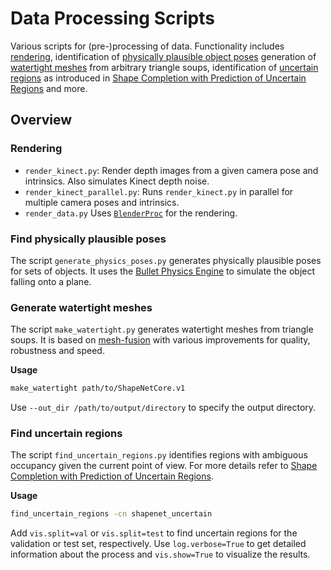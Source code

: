 # Data Processing Scripts

Various scripts for (pre-)processing of data. Functionality includes [rendering](#rendering), identification of [physically plausible object poses](#find-physically-plausible-poses)
generation of [watertight meshes](#generate-watertight-meshes) from arbitrary triangle soups, identification of [uncertain regions](#find-uncertain-regions) as introduced in [Shape Completion with Prediction of Uncertain Regions](https://arxiv.org/abs/2308.00377) and more.

## Overview

### Rendering

* `render_kinect.py`: Render depth images from a given camera pose and intrinsics. Also simulates Kinect depth noise.
* `render_kinect_parallel.py`: Runs `render_kinect.py` in parallel for multiple camera poses and intrinsics.
* `render_data.py` Uses [`BlenderProc`](https://github.com/DLR-RM/BlenderProc) for the rendering.

### Find physically plausible poses

The script `generate_physics_poses.py` generates physically plausible poses for sets of objects. It uses the [Bullet Physics Engine](https://pybullet.org/wordpress/) to simulate the object falling onto a plane.

### Generate watertight meshes

The script `make_watertight.py` generates watertight meshes from triangle soups. It is based on [mesh-fusion](https://github.com/davidstutz/mesh-fusion) with various improvements for quality, robustness and speed.

**Usage**
```bash
make_watertight path/to/ShapeNetCore.v1
```

Use `--out_dir /path/to/output/directory` to specify the output directory.

### Find uncertain regions

The script `find_uncertain_regions.py` identifies regions with ambiguous occupancy given the current point of view.
For more details refer to [Shape Completion with Prediction of Uncertain Regions](https://arxiv.org/abs/2308.00377).

**Usage**
```bash
find_uncertain_regions -cn shapenet_uncertain
```

Add `vis.split=val` or `vis.split=test` to find uncertain regions for the validation or test set, respectively.
Use `log.verbose=True` to get detailed information about the process and `vis.show=True` to visualize the results.
